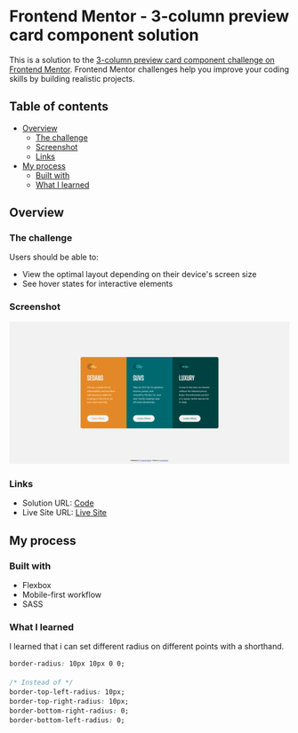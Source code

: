 # Frontend Mentor - 3-column preview card component solution

This is a solution to the [3-column preview card component challenge on Frontend Mentor](https://www.frontendmentor.io/challenges/3column-preview-card-component-pH92eAR2-). Frontend Mentor challenges help you improve your coding skills by building realistic projects.

## Table of contents

- [Overview](#overview)
  - [The challenge](#the-challenge)
  - [Screenshot](#screenshot)
  - [Links](#links)
- [My process](#my-process)
  - [Built with](#built-with)
  - [What I learned](#what-i-learned)

## Overview

### The challenge

Users should be able to:

- View the optimal layout depending on their device's screen size
- See hover states for interactive elements

### Screenshot

![](./screenshot.png)

### Links

- Solution URL: [Code](https://github.com/agusthas/FEM_3-column-preview-card-component)
- Live Site URL: [Live Site](https://agusthas.github.io/3-column-preview-card-component-main/)

## My process

### Built with

- Flexbox
- Mobile-first workflow
- SASS

### What I learned

I learned that i can set different radius on different points with a shorthand.

```css
border-radius: 10px 10px 0 0;

/* Instead of */
border-top-left-radius: 10px;
border-top-right-radius: 10px;
border-bottom-right-radius: 0;
border-bottom-left-radius: 0;
```
